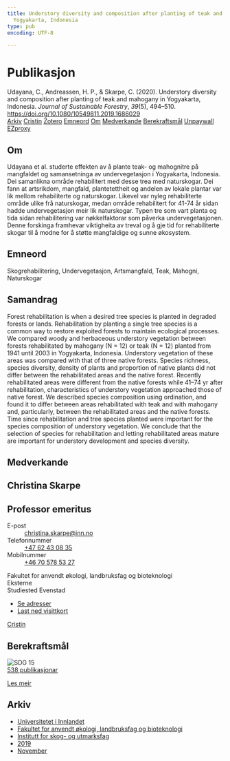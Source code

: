 ```yaml
---
title: Understory diversity and composition after planting of teak and mahogany in
  Yogyakarta, Indonesia
type: pub
encoding: UTF-8

---
```

<h1>Publikasjon</h1>
<article id="csl-bib-container-B5E4NZTC" class="csl-bib-container">
  <div class="csl-bib-body"> <div class="csl-entry">Udayana, C., Andreassen, H. P., &#38; Skarpe, C. (2020). Understory diversity and composition after planting of teak and mahogany in Yogyakarta, Indonesia. <i>Journal of Sustainable Forestry</i>, <i>39</i>(5), 494–510. <a href="https://doi.org/10.1080/10549811.2019.1686029">https://doi.org/10.1080/10549811.2019.1686029</a></div> </div>
  <div class="csl-bib-buttons">
    <a href="#taxonomy-article-B5E4NZTC" alt="archive" class="csl-bib-button">Arkiv</a>
    <a href="https://app.cristin.no/results/show.jsf?id=1745603" alt="Cristin" class="csl-bib-button">Cristin</a>
    <a href="http://zotero.org/groups/5881554/items/B5E4NZTC" alt="Zotero" class="csl-bib-button">Zotero</a>
    <a href="#keywords-article-B5E4NZTC" alt="keywords" class="csl-bib-button">Emneord</a>
    <a href="#about-article-B5E4NZTC" alt="about_pub" class="csl-bib-button">Om</a>
    <a href="#contributors-article-B5E4NZTC" alt="contributors" class="csl-bib-button">Medverkande</a>
    <a href="#sdg-article-B5E4NZTC" alt="sdg" class="csl-bib-button">Berekraftsmål</a>
    <a href="https://www.tandfonline.com/doi/pdf/10.1080/10549811.2019.1686029?needAccess=true" alt="Unpaywall" class="csl-bib-button">Unpaywall</a>
    <a href="https://www.tandfonline.com/doi/pdf/10.1080/10549811.2019.1686029?needAccess=true" alt="EZproxy" class="csl-bib-button">EZproxy</a>
  </div>
  <div id="csl-bib-meta-container-B5E4NZTC"></div>
</article>
<div id="csl-bib-meta-B5E4NZTC" class="csl-bib-meta">
  <article id="about-article-B5E4NZTC" class="about_pub-article">
    <h1>Om</h1>
    Udayana et al. studerte effekten av å plante teak- og mahognitre på mangfaldet og samansetninga av undervegetasjon i Yogyakarta, Indonesia. Dei samanlikna område rehabilitert med desse trea med naturskogar. Dei fann at artsrikdom, mangfald, plantetettheit og andelen av lokale plantar var lik mellom rehabiliterte og naturskogar. Likevel var nyleg rehabiliterte område ulike frå naturskogar, medan område rehabilitert for 41-74 år sidan hadde undervegetasjon meir lik naturskogar. Typen tre som vart planta og tida sidan rehabilitering var nøkkelfaktorar som påverka undervegetasjonen. Denne forskinga framhevar viktigheita av treval og å gje tid for rehabiliterte skogar til å modne for å støtte mangfaldige og sunne økosystem.
  </article>
  <article id="keywords-article-B5E4NZTC" class="keywords-article">
    <h1>Emneord</h1>
    Skogrehabilitering, Undervegetasjon, Artsmangfald, Teak, Mahogni, Naturskogar
  </article>
  <article id="abstract-article-B5E4NZTC" class="abstract-article">
    <h1>Samandrag</h1>
    Forest rehabilitation is when a desired tree species is planted in degraded forests or lands. Rehabilitation by planting a single tree species is a common way to restore exploited forests to maintain ecological processes. We compared woody and herbaceous understory vegetation between forests rehabilitated by mahogany (N = 12) or teak (N = 12) planted from 1941 until 2003 in Yogyakarta, Indonesia. Understory vegetation of these areas was compared with that of three native forests. Species richness, species diversity, density of plants and proportion of native plants did not differ between the rehabilitated areas and the native forest. Recently rehabilitated areas were different from the native forests while 41–74 yr after rehabilitation, characteristics of understory vegetation approached those of native forest. We described species composition using ordination, and found it to differ between areas rehabilitated with teak and with mahogany and, particularly, between the rehabilitated areas and the native forests. Time since rehabilitation and tree species planted were important for the species composition of understory vegetation. We conclude that the selection of species for rehabilitation and letting rehabilitated areas mature are important for understory development and species diversity.
  </article>
  <article id="contributors-article-B5E4NZTC" class="contributors-article">
    <h1>Medverkande</h1>
    <div class="personas"> <div class="vrtx-hinn-person-card"> <div class="photo"> <i class="lar la-user-circle missing-person"></i> </div> <div class="info"> <hgroup><h1>Christina Skarpe</h1> <h2>Professor emeritus</h2> </hgroup><dl> <dt>E-post</dt> <dd> <a href="mailto:christina.skarpe@inn.no">christina.skarpe@inn.no</a> </dd> <dt>Telefonnummer</dt> <dd><a href="tel:+4762430835"> +47 62 43 08 35 </a></dd> <dt>Mobilnummer</dt> <dd><a href="tel:+46705785327"> +46 70 578 53 27 </a></dd> </dl> <p> Fakultet for anvendt økologi, landbruksfag og bioteknologi<br> Eksterne<br> Studiested Evenstad </p> <ul class="vrtx-hinn-links"> <li><a href="https://www.inn.no/finn-en-ansatt/christina-skarpe.html#vrtx-hinn-addresses">Se adresser</a></li> <li><a href="https://www.inn.no/finn-en-ansatt/christina-skarpe.html?vrtx=vcf">Last ned visittkort</a></li> </ul> </div> </div> <a href="https://app.cristin.no/persons/show.jsf?id=328270" alt="Cristin URL" class="personas-cristin">Cristin</a> </div>
  </article>
  <article id="sdg-article-B5E4NZTC" class="sdg-article">
    <h1>Berekraftsmål</h1>
    <div class="sdg-container"><div id="sdg15" class="sdg">
        <img src="{{< params subfolder >}}images/sdg/sdg15_nn.png" class="image" alt="SDG 15">
        <div class="sdg-overlay">
          <a href="{{< params subfolder >}}nn/archive/?sdg=15#archive" class="sdg-publication-count"><span>538</span> publikasjonar</a>
          <p><a href="https://fn.no/om-fn/fns-baerekraftsmaal/livet-paa-land?lang=nno-NO" class="sdg-read-more">Les meir</a></p>
        </div>
      </div></div>
  </article>
  <article id="taxonomy-article-B5E4NZTC" class="taxonomy-article">
    <h1>Arkiv</h1>
    <ul>
      <li><a href="{{< params subfolder >}}nn/archive/?key=3DCRN523">Universitetet i Innlandet</a></li>
      <li><a href="{{< params subfolder >}}nn/archive/?key=T77LXH6D">Fakultet for anvendt økologi, landbruksfag og bioteknologi</a></li>
      <li><a href="{{< params subfolder >}}nn/archive/?key=7TRARPE3">Institutt for skog- og utmarksfag</a></li>
      <li><a href="{{< params subfolder >}}nn/archive/?key=MXEW8QDW">2019</a></li>
      <li><a href="{{< params subfolder >}}nn/archive/?key=TFQAYV3H">November</a></li>
    </ul>
  </article>
</div>
